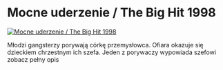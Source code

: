 Mocne uderzenie / The Big Hit 1998 
=============
[![Mocne uderzenie / The Big Hit 1998 ](http://vidos.pl/images/player.gif)](http://vidos.pl/mocne-uderzenie-the-big-hit-1998)

 Młodzi gangsterzy porywają córkę przemysłowca. Ofiara okazuje się dzieckiem chrzestnym ich szefa. Jeden z porywaczy wypowiada szefowi zobacz pełny opis
